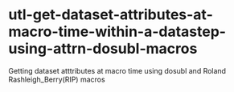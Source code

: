 # utl-get-dataset-attributes-at-macro-time-within-a-datastep-using-attrn-dosubl-macros
Getting dataset atttributes at macro time using dosubl and Roland Rashleigh_Berry(RIP) macros 
